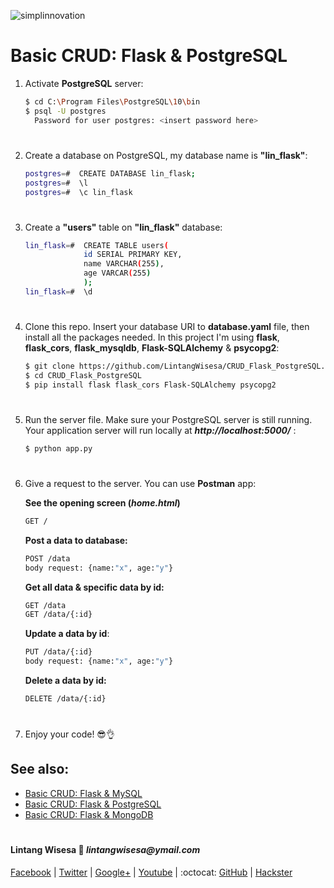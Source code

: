 ![simplinnovation](https://4.bp.blogspot.com/-f7YxPyqHAzY/WJ6VnkvE0SI/AAAAAAAADTQ/0tDQPTrVrtMAFT-q-1-3ktUQT5Il9FGdQCLcB/s350/simpLINnovation1a.png)

# Basic CRUD: Flask & PostgreSQL

1. Activate __PostgreSQL__ server:
    
    ```bash
    $ cd C:\Program Files\PostgreSQL\10\bin
    $ psql -U postgres
      Password for user postgres: <insert password here>
    ```

#

2. Create a database on PostgreSQL, my database name is __"lin_flask"__:
    
    ```bash
    postgres=#  CREATE DATABASE lin_flask;
    postgres=#  \l 
    postgres=#  \c lin_flask
    ``` 

#

3. Create a __"users"__ table on __"lin_flask"__ database:
    
    ```bash
    lin_flask=#  CREATE TABLE users(
                 id SERIAL PRIMARY KEY,
                 name VARCHAR(255),
                 age VARCAR(255)
                 );
    lin_flask=#  \d
    ``` 

#

4. Clone this repo. Insert your database URI to __database.yaml__ file, then install all the packages needed. In this project I'm using __flask__, __flask_cors__, __flask_mysqldb__, __Flask-SQLAlchemy__ & __psycopg2__:
    ```bash
    $ git clone https://github.com/LintangWisesa/CRUD_Flask_PostgreSQL.git
    $ cd CRUD_Flask_PostgreSQL
    $ pip install flask flask_cors Flask-SQLAlchemy psycopg2
    ```

#

5. Run the server file. Make sure your PostgreSQL server is still running. Your application server will run locally at __*http://localhost:5000/*__ :
    ```bash
    $ python app.py
    ```

#

6. Give a request to the server. You can use __Postman__ app:
    
    __See the opening screen (*home.html*)__
    ```bash
    GET /
    ```

    __Post a data to database:__ 
    ```bash
    POST /data
    body request: {name:"x", age:"y"}
    ```
    __Get all data & specific data by id:__
    ```bash
    GET /data
    GET /data/{:id}
    ```
    __Update a data by id__:
    ```bash
    PUT /data/{:id}
    body request: {name:"x", age:"y"}
    ```
    __Delete a data by id:__
    ```bash
    DELETE /data/{:id}
    ```

#

7. Enjoy your code! 😎👌

## See also:

- [Basic CRUD: Flask & MySQL](https://github.com/LintangWisesa/CRUD_Flask_MySQL)
- [Basic CRUD: Flask & PostgreSQL](https://github.com/LintangWisesa/CRUD_Flask_PostgreSQL)
- [Basic CRUD: Flask & MongoDB](https://github.com/LintangWisesa/CRUD_Flask_MongoDB)

#

#### Lintang Wisesa :love_letter: _lintangwisesa@ymail.com_

[Facebook](https://www.facebook.com/lintangbagus) | 
[Twitter](https://twitter.com/Lintang_Wisesa) |
[Google+](https://plus.google.com/u/0/+LintangWisesa1) |
[Youtube](https://www.youtube.com/user/lintangbagus) | 
:octocat: [GitHub](https://github.com/LintangWisesa) |
[Hackster](https://www.hackster.io/lintangwisesa)